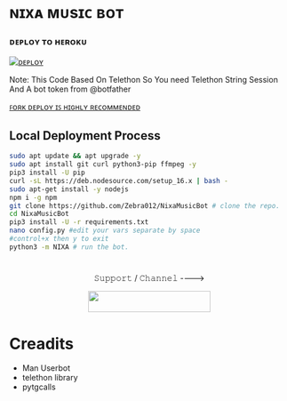 
# ɴɪxᴀ ᴍᴜsɪᴄ ʙᴏᴛ

### ᴅᴇᴘʟᴏʏ ᴛᴏ ʜᴇʀᴏᴋᴜ

[![ᴅᴇᴘʟᴏʏ](https://www.herokucdn.com/deploy/button.svg)](https://heroku.com/deploy?template=https://github.com/Yunikki/NixaMusicBot)


Note: This Code Based On Telethon So You need Telethon String Session And A bot token from @botfather 

[ꜰᴏʀᴋ ᴅᴇᴘʟᴏʏ ɪꜱ ʜɪɢʜʟʏ ʀᴇᴄᴏᴍᴍᴇɴᴅᴇᴅ](https://telegra.ph/file/5bcf79f948ca06030640c.mp4)



## Local Deployment Process
```sh
sudo apt update && apt upgrade -y
sudo apt install git curl python3-pip ffmpeg -y
pip3 install -U pip
curl -sL https://deb.nodesource.com/setup_16.x | bash -
sudo apt-get install -y nodejs
npm i -g npm
git clone https://github.com/Zebra012/NixaMusicBot # clone the repo.
cd NixaMusicBot
pip3 install -U -r requirements.txt
nano config.py #edit your vars separate by space
#control+x then y to exit
python3 -m NIXA # run the bot.
```
#

<p align="center">𝚂𝚞𝚙𝚙𝚘𝚛𝚝 / 𝙲𝚑𝚊𝚗𝚗𝚎𝚕 ----> </p>

<p align="center"><a href="https://t.me/FREINDS_DRAMA_CLUB"><img src="https://img.shields.io/badge/ᴛᴇʟᴇɢʀᴀᴍ-𝐒𝐮𝐩𝐩𝐨𝐫𝐭-black?&style=for-the-badge&logo=telegram" width="220" height="38.45"></a></p>

# Creadits
- Man Userbot
- telethon library
- pytgcalls
